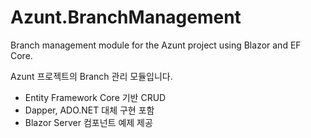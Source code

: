 # Azunt.BranchManagement

Branch management module for the Azunt project using Blazor and EF Core.

Azunt 프로젝트의 Branch 관리 모듈입니다.

- Entity Framework Core 기반 CRUD
- Dapper, ADO.NET 대체 구현 포함
- Blazor Server 컴포넌트 예제 제공